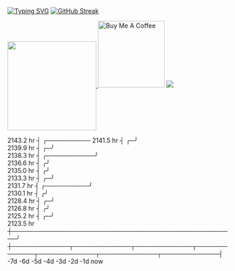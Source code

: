 
[![Typing SVG](https://readme-typing-svg.demolab.com/?lines=Hellow+There!👋;This+Is+Md+Zahed;Mern+stack+web+developer)](https://git.io/typing-svg)
[![GitHub Streak](https://streak-stats.demolab.com/?user=zahed-git&theme=dark)](https://git.io/streak-stats)

<!--
**zahed-git/zahed-git** is a ✨ _special_ ✨ repository because its `README.md` (this file) appears on your GitHub profile.

Here are some ideas to get you started:

- 🔭 I’m currently working on ...
- 🌱 I’m currently learning ...
- 👯 I’m looking to collaborate on ...
- 🤔 I’m looking for help with ...
- 💬 Ask me about ...
- 📫 How to reach me: ...
- 😄 Pronouns: ...

- ⚡ Things I code with: ... 
-->

<a href="https://github.com/anuraghazra/convoychat">
  <img height=200 align="center" src="https://github-readme-stats.vercel.app/api/top-langs?username=zahed-git&layout=compact&langs_count=8&card_width=320" />
</a>
<a href="https://www.buymeacoffee.com/zahed-git" target="_blank"><img src="https://cdn.buymeacoffee.com/buttons/v2/default-red.png" alt="Buy Me A Coffee" width="150" ></a>
<picture>
  <source
    srcset="https://github-readme-stats.vercel.app/api?username=zahed-git&show_icons=true&theme=dark"
    media="(prefers-color-scheme: dark)"
  />
  <source
    srcset="https://github-readme-stats.vercel.app/api?username=zahed-git&show_icons=true"
    media="(prefers-color-scheme: light), (prefers-color-scheme: no-preference)"
  />
  <img src="https://github-readme-stats.vercel.app/api?username=zahed-git&show_icons=true" />
</picture>

  2143.2 hr  ┤                                                                                        ╭────────── 
  2141.5 hr  ┤                                                                                      ╭─╯           
  2139.9 hr  ┤                                                                                    ╭─╯             
  2138.3 hr  ┤                                                                        ╭───────────╯               
  2136.6 hr  ┤                                                                       ╭╯                           
  2135.0 hr  ┤                                                                      ╭╯                            
  2133.3 hr  ┤                                                                    ╭─╯                             
  2131.7 hr  ┤                                                         ╭──────────╯                               
  2130.1 hr  ┤                                                        ╭╯                                          
  2128.4 hr  ┤                                                      ╭─╯                                           
  2126.8 hr  ┤                                                     ╭╯                                             
  2125.2 hr  ┤                                                   ╭─╯                                              
  2123.5 hr  ┼───────────────────────────────────────────────────╯                                                
             ┼─────────────┬─────────────┬─────────────┬─────────────┬─────────────┬─────────────┬─────────────┤ 
            -7d           -6d           -5d           -4d           -3d           -2d           -1d           now

